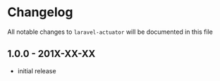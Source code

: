 # Changelog

All notable changes to `laravel-actuator` will be documented in this file

## 1.0.0 - 201X-XX-XX

- initial release
